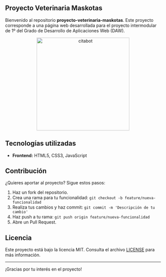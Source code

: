## Proyecto Veterinaria Maskotas

Bienvenido al repositorio **proyecto-veterinaria-maskotas**. Este proyecto corresponde a una página web desarrollada para el proyecto intermodular de 1º del Grado de Desarrollo de Aplicaciones Web (DAW).

<p align="center">
  <img width="300" height="300" alt="citabot" src="https://github.com/user-attachments/assets/6bef0ed6-9a7d-44fe-96ec-5599a94dfce8" />
</p>

## Tecnologías utilizadas

- **Frontend:** HTML5, CSS3, JavaScript

## Contribución

¿Quieres aportar al proyecto? Sigue estos pasos:

1. Haz un fork del repositorio.
2. Crea una rama para tu funcionalidad: `git checkout -b feature/nueva-funcionalidad`
3. Realiza tus cambios y haz commit: `git commit -m 'Descripción de tu cambio'`
4. Haz push a tu rama: `git push origin feature/nueva-funcionalidad`
5. Abre un Pull Request.

## Licencia

Este proyecto está bajo la licencia MIT. Consulta el archivo [LICENSE](LICENSE) para más información.

---

¡Gracias por tu interés en el proyecto!
